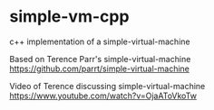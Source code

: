 simple-vm-cpp
=============

c++ implementation of a simple-virtual-machine

  Based on Terence Parr's simple-virtual-machine https://github.com/parrt/simple-virtual-machine
  
  Video of Terence discussing simple-virtual-machine https://www.youtube.com/watch?v=OjaAToVkoTw
